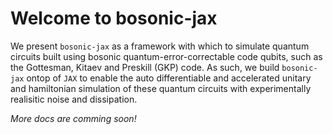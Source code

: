 # Welcome to bosonic-jax

We present `bosonic-jax` as a framework with which to simulate quantum circuits built using bosonic quantum-error-correctable code qubits, such as the Gottesman, Kitaev and Preskill (GKP) code. As such, we build `bosonic-jax` ontop of `JAX` to enable the auto differentiable and accelerated unitary and hamiltonian simulation of these quantum circuits with experimentally realisitic noise and dissipation.

*More docs are comming soon!*